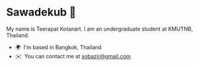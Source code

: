Sawadekub 🙏
==================================
My name is Teerapat Kotanart. I am an undergraduate student at KMUTNB, Thailand.
*   🌍  I'm based in Bangkok, Thailand
*   ✉️  You can contact me at [xobazjr@gmail.com](mailto:xobazjr@gmail.com)
